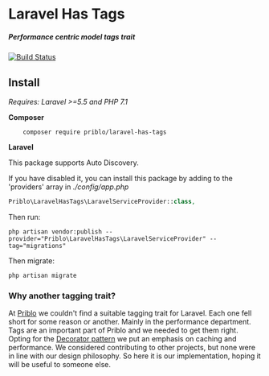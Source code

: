 # Laravel Has Tags
##### Performance centric model tags trait
[![Build Status](https://travis-ci.org/Priblo/Laravel-Has-Tags.svg?branch=master)](https://travis-ci.org/Priblo/Laravel-Has-Tags)

## Install

_Requires: Laravel >=5.5 and PHP 7.1_

**Composer**

```
    composer require priblo/laravel-has-tags
```

**Laravel**

This package supports Auto Discovery.

If you have disabled it, you can install this package by adding to the 'providers' array in *./config/app.php*

```php
Priblo\LaravelHasTags\LaravelServiceProvider::class,
```


Then run:

```
php artisan vendor:publish --provider="Priblo\LaravelHasTags\LaravelServiceProvider" --tag="migrations"
```

Then migrate:

```
php artisan migrate
```

### Why another tagging trait?
At [Priblo](https://www.priblo.com) we couldn't find a suitable tagging trait for Laravel. Each one fell short for some reason or another. Mainly in the performance department.
Tags are an important part of Priblo and we needed to get them right. Opting for the [Decorator pattern](https://en.wikipedia.org/wiki/Decorator_pattern) we put an emphasis on caching and performance.
We considered contributing to other projects, but none were in line with our design philosophy. So here it is our implementation, hoping it will be useful to someone else.
